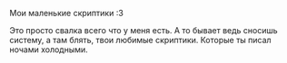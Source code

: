 Мои маленькие скриптики :3

Это просто свалка всего что у меня есть.
А то бывает ведь сносишь систему, а там блять, твои любимые скриптики.
Которые ты писал ночами холодными.
